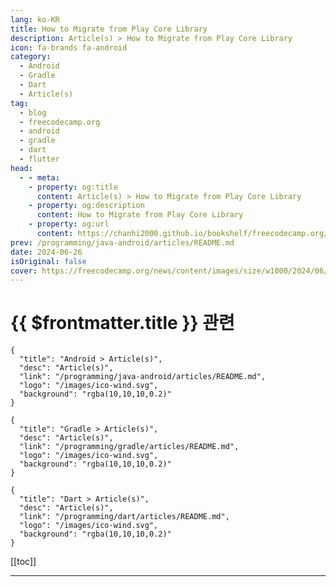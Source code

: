 ```yaml
---
lang: ko-KR
title: How to Migrate from Play Core Library
description: Article(s) > How to Migrate from Play Core Library
icon: fa-brands fa-android
category: 
  - Android
  - Gradle
  - Dart
  - Article(s)
tag: 
  - blog
  - freecodecamp.org
  - android
  - gradle
  - dart
  - flutter
head:
  - - meta:
    - property: og:title
      content: Article(s) > How to Migrate from Play Core Library
    - property: og:description
      content: How to Migrate from Play Core Library
    - property: og:url
      content: https://chanhi2000.github.io/bookshelf/freecodecamp.org/migrate-from-play-core-library.html
prev: /programming/java-android/articles/README.md
date: 2024-06-26
isOriginal: false
cover: https://freecodecamp.org/news/content/images/size/w1000/2024/06/ben-hershey-fnRKVPx5_xY-unsplash.jpg
---
```


# {{ $frontmatter.title }} 관련

```component VPCard
{
  "title": "Android > Article(s)",
  "desc": "Article(s)",
  "link": "/programming/java-android/articles/README.md",
  "logo": "/images/ico-wind.svg",
  "background": "rgba(10,10,10,0.2)"
}
```

```component VPCard
{
  "title": "Gradle > Article(s)",
  "desc": "Article(s)",
  "link": "/programming/gradle/articles/README.md",
  "logo": "/images/ico-wind.svg",
  "background": "rgba(10,10,10,0.2)"
}
```

```component VPCard
{
  "title": "Dart > Article(s)",
  "desc": "Article(s)",
  "link": "/programming/dart/articles/README.md",
  "logo": "/images/ico-wind.svg",
  "background": "rgba(10,10,10,0.2)"
}
```

[[toc]]

---

<SiteInfo
  name="How to Migrate from Play Core Library"
  desc="You may have recently received an email from Google Play Store stating the following: > Update your Play Core Maven dependency to an Android 14 compatible version! Your current Play Core library is incompatible with targetSdkVersion 34 (Android 14), which introduces a backwards-incompatible change to broadcast receivers to improve user..."
  url="https://freecodecamp.org/news/migrate-from-play-core-library/"
  logo="https://cdn.freecodecamp.org/universal/favicons/favicon.ico"
  preview="https://freecodecamp.org/news/content/images/size/w1000/2024/06/ben-hershey-fnRKVPx5_xY-unsplash.jpg"/>

<!-- TODO: 작성 -->


